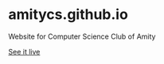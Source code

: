 # amitycs.github.io
Website for Computer Science Club of Amity

[See it live](https://amitycs.github.io)
